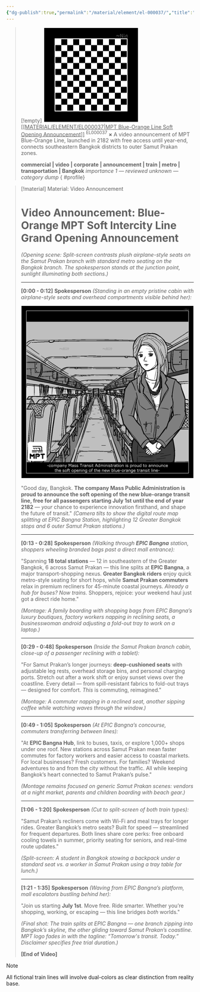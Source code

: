 ```yaml
---
{"dg-publish":true,"permalink":"/material/element/el-000037/","title":"MPT Blue-Orange Line Soft Opening Announcement","tags":["-element","-ai"]}
---
```


>[!empty]
> ![RESOURCE/ASSET/OTHER/PlaceholderIcon.png|icon](/img/user/RESOURCE/ASSET/OTHER/PlaceholderIcon.png) <u class="title">[[MATERIAL/ELEMENT/EL000037\|MPT Blue-Orange Line Soft Opening Announcement]]</u> <sup class="title">EL000037</sup> <b class="title">×</b>
> A video announcement of MPT Blue-Orange Line, launched in 2182 with free access until year-end, connects southeastern Bangkok districts to outer Samut Prakan zones.
> 
> <b>commercial | video | corporate | announcement | train | metro | transportation | Bangkok</b>
> <i class="small">importance 1 — reviewed unknown — category dump</i>
{ #profile}


> [!material] Material: Video Announcement
> # Video Announcement: Blue-Orange MPT Soft Intercity Line Grand Opening Announcement
> *(Opening scene: Split-screen contrasts plush airplane-style seats on the Samut Prakan branch with standard metro seating on the Bangkok branch. The spokesperson stands at the junction point, sunlight illuminating both sections.)*
> 
> ---
> 
> **[0:00 - 0:12]**
> **Spokesperson** *(_Standing in an empty pristine cabin with airplane-style seats and overhead compartments visible behind her_):*
> 
> ![PICTURE_MPT-grand-opening-announcement_THUMBNAIL_dt2408.png|thumbnail](/img/user/RESOURCE/ASSET/ARTWORK/PICTURE_MPT-grand-opening-announcement_THUMBNAIL_dt2408.png)
> 
> "Good day, Bangkok. **The company Mass Public Administration is proud to announce the soft opening of the new blue-orange transit line, free for all passengers starting July 1st until the end of year 2182** — *your* chance to experience innovation firsthand, and shape the future of transit."
> *(Camera tilts to show the digital route map splitting at EPIC Bangna Station, highlighting 12 Greater Bangkok stops and 6 outer Samut Prakan stations.)*
> 
> ---
> 
> **[0:13 - 0:28]**
> **Spokesperson** *(Walking through **EPIC Bangna** station, shoppers wheeling branded bags past a direct mall entrance):*
> 
> "Spanning **18 total stations** — 12 in southeastern of the Greater Bangkok, 6 across Samut Prakan — this line splits at **EPIC Bangna**, a major transport-shopping nexus. **Greater Bangkok riders** enjoy quick metro-style seating for short hops, while **Samut Prakan commuters** relax in premium recliners for 45-minute coastal journeys. *Already a hub for buses? Now trains.* Shoppers, rejoice: your weekend haul just got a direct ride home."
> 
> *(Montage: A family boarding with shopping bags from EPIC Bangna’s luxury boutiques, factory workers napping in reclining seats, a businesswoman android adjusting a fold-out tray to work on a laptop.)*
> 
> ---
> 
> **[0:29 - 0:48]**
> **Spokesperson** *(Inside the Samut Prakan branch cabin, close-up of a passenger reclining with a tablet):*
> 
> "For Samut Prakan’s longer journeys: **deep-cushioned seats** with adjustable leg rests, overhead storage bins, and personal charging ports. Stretch out after a work shift or enjoy sunset views over the coastline. Every detail — from spill-resistant fabrics to fold-out trays — designed for comfort. *This* is commuting, reimagined."
> 
> *(Montage: A commuter napping in a reclined seat, another sipping coffee while watching waves through the window.)*
> 
> ---
> 
> **[0:49 - 1:05]**
> **Spokesperson** *(At EPIC Bangna’s concourse, commuters transferring between lines):*
> 
> "At **EPIC Bangna Hub**, link to buses, taxis, or explore 1,000+ shops under one roof. New stations across Samut Prakan mean faster commutes for factory workers and easier access to coastal markets. For local businesses? Fresh customers. For families? Weekend adventures to and from the city without the traffic. All while keeping Bangkok’s heart connected to Samut Prakan’s pulse."
> 
> _(Montage remains focused on generic Samut Prakan scenes: vendors at a night market, parents and children boarding with beach gear.)_
> 
> ---
> 
> **[1:06 - 1:20]**
> **Spokesperson** *(Cut to split-screen of both train types):*
> 
> "Samut Prakan’s recliners come with Wi-Fi and meal trays for longer rides. Greater Bangkok’s metro seats? Built for speed — streamlined for frequent departures. Both lines share core perks: free onboard cooling towels in summer, priority seating for seniors, and real-time route updates."
> 
> *(Split-screen: A student in Bangkok stowing a backpack under a standard seat vs. a worker in Samut Prakan using a tray table for lunch.)*
> 
> ---
> 
> **[1:21 - 1:35]**
> **Spokesperson** *(Waving from EPIC Bangna’s platform, mall escalators bustling behind her):*
> 
> "Join us starting **July 1st**. Move free. Ride smarter. Whether you’re shopping, working, or escaping — this line bridges *both* worlds."
> 
> *(Final shot: The train splits at EPIC Bangna — one branch zipping into Bangkok’s skyline, the other gliding toward Samut Prakan’s coastline. MPT logo fades in with the tagline: “Tomorrow's transit. Today.” Disclaimer specifies free trial duration.)*
> 
> **[End of Video]**

>[!note]
> All fictional train lines will involve dual-colors as clear distinction from reality base.
